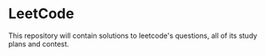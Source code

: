# LeetCode
This repository will contain solutions to leetcode's questions, all of its study plans and contest.
